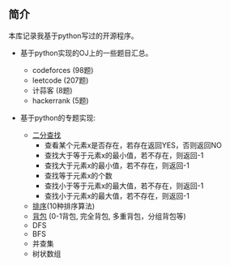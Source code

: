 ## 简介

本库记录我基于python写过的开源程序。

- 基于python实现的OJ上的一些题目汇总。
    + codeforces (98题)
    + leetcode (207题)
    + 计蒜客 (8题)
    + hackerrank (5题)

- 基于python的专题实现:
    + [二分查找](https://github.com/zhulf0804/Coding.Python/tree/master/binary_search)
        - 查看某个元素x是否存在，若存在返回YES，否则返回NO
        - 查找大于等于元素x的最小值，若不存在，则返回-1
        - 查找大于元素x的最小值，若不存在，则返回-1
        - 查找等于元素x的个数
        - 查找小于等于元素x的最大值，若不存在，则返回-1
        - 查找小于元素x的最大值，若不存在，则返回-1
    + [排序](https://github.com/zhulf0804/Coding.Python/tree/master/sort)(10种排序算法)
    + [背包](https://github.com/zhulf0804/Coding.Python/tree/master/knapsack) (0-1背包, 完全背包, 多重背包，分组背包等)
    + DFS
    + BFS
    + 并查集
    + 树状数组